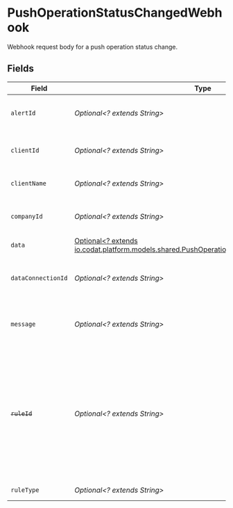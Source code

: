 # PushOperationStatusChangedWebhook

Webhook request body for a push operation status change.


## Fields

| Field                                                                                                                                                     | Type                                                                                                                                                      | Required                                                                                                                                                  | Description                                                                                                                                               | Example                                                                                                                                                   |
| --------------------------------------------------------------------------------------------------------------------------------------------------------- | --------------------------------------------------------------------------------------------------------------------------------------------------------- | --------------------------------------------------------------------------------------------------------------------------------------------------------- | --------------------------------------------------------------------------------------------------------------------------------------------------------- | --------------------------------------------------------------------------------------------------------------------------------------------------------- |
| `alertId`                                                                                                                                                 | *Optional<? extends String>*                                                                                                                              | :heavy_minus_sign:                                                                                                                                        | Unique identifier of the webhook event.                                                                                                                   |                                                                                                                                                           |
| `clientId`                                                                                                                                                | *Optional<? extends String>*                                                                                                                              | :heavy_minus_sign:                                                                                                                                        | Unique identifier for your client in Codat.                                                                                                               |                                                                                                                                                           |
| `clientName`                                                                                                                                              | *Optional<? extends String>*                                                                                                                              | :heavy_minus_sign:                                                                                                                                        | Name of your client in Codat.                                                                                                                             |                                                                                                                                                           |
| `companyId`                                                                                                                                               | *Optional<? extends String>*                                                                                                                              | :heavy_minus_sign:                                                                                                                                        | Unique identifier for your SMB in Codat.                                                                                                                  | 8a210b68-6988-11ed-a1eb-0242ac120002                                                                                                                      |
| `data`                                                                                                                                                    | [Optional<? extends io.codat.platform.models.shared.PushOperationStatusChangedWebhookData>](../../models/shared/PushOperationStatusChangedWebhookData.md) | :heavy_minus_sign:                                                                                                                                        | N/A                                                                                                                                                       |                                                                                                                                                           |
| `dataConnectionId`                                                                                                                                        | *Optional<? extends String>*                                                                                                                              | :heavy_minus_sign:                                                                                                                                        | Unique identifier for a company's data connection.                                                                                                        | 2e9d2c44-f675-40ba-8049-353bfcb5e171                                                                                                                      |
| `message`                                                                                                                                                 | *Optional<? extends String>*                                                                                                                              | :heavy_minus_sign:                                                                                                                                        | A human-readable message about the webhook.                                                                                                               |                                                                                                                                                           |
| ~~`ruleId`~~                                                                                                                                              | *Optional<? extends String>*                                                                                                                              | :heavy_minus_sign:                                                                                                                                        | : warning: ** DEPRECATED **: This will be removed in a future release, please migrate away from it as soon as possible.<br/><br/>Unique identifier for the rule. |                                                                                                                                                           |
| `ruleType`                                                                                                                                                | *Optional<? extends String>*                                                                                                                              | :heavy_minus_sign:                                                                                                                                        | The type of rule.                                                                                                                                         |                                                                                                                                                           |